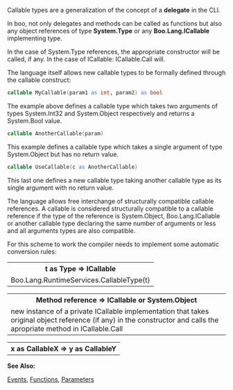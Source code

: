 Callable types are a generalization of the concept of a **delegate** in the CLI.

In boo, not only delegates and methods can be called as functions but also any object references of type **System.Type** or any **Boo.Lang.ICallable** implementing type.

In the case of System.Type references, the appropriate constructor will be called, if any. In the case of ICallable: ICallable.Call will.

The language itself allows new callable types to be formally defined through the callable construct:

```boo
callable MyCallable(param1 as int, param2) as bool
```

The example above defines a callable type which takes two arguments of types System.Int32 and System.Object respectively and returns a System.Bool value.

```boo
callable AnotherCallable(param)
```

This example defines a callable type which takes a single argument of type System.Object but has no return value.

```boo
callable UseCallable(c as AnotherCallable)
```

This last one defines a new callable type taking another callable type as its single argument with no return value.

The language allows free interchange of structurally compatible callable references. A callable is considered structurally compatible to a callable reference if the type of the reference is System.Object, Boo.Lang.ICallable or another callable type declaring the same number of arguments or less and all arguments types are also compatible.

For this scheme to work the compiler needs to implement some automatic conversion rules:
<table>
<th> t as Type => ICallable </th>
<tr><td> Boo.Lang.RuntimeServices.CallableType(t) </td></tr>
</table>
<table>
<th> Method reference => ICallable or System.Object </th>
<tr><td> new instance of a private ICallable implementation that takes original object reference (if any) in the constructor and calls the apropriate method in ICallable.Call </td></tr>
</table>
<table>
<th> x as CallableX => y as CallableY </th>
</table>

 
**See Also:**

[Events](Events), [Functions](Functions), [Parameters](Parameters)
